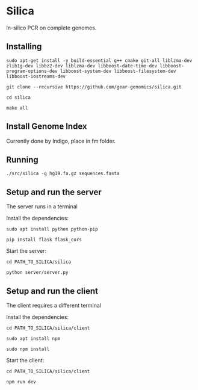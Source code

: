 # Silica
In-silico PCR on complete genomes.

Installing
----------

`sudo apt-get install -y build-essential g++ cmake git-all liblzma-dev zlib1g-dev libbz2-dev liblzma-dev libboost-date-time-dev libboost-program-options-dev libboost-system-dev libboost-filesystem-dev libboost-iostreams-dev`

`git clone --recursive https://github.com/gear-genomics/silica.git`

`cd silica`

`make all`

Install Genome Index
--------------------

Currently done by Indigo, place in fm folder.

Running
-------

`./src/silica -g hg19.fa.gz sequences.fasta`


Setup and run the server
------------------------

The server runs in a terminal

Install the dependencies:

`sudo apt install python python-pip`

`pip install flask flask_cors`

Start the server:

`cd PATH_TO_SILICA/silica`

`python server/server.py`

Setup and run the client
------------------------

The client requires a different terminal

Install the dependencies:

`cd PATH_TO_SILICA/silica/client`

`sudo apt install npm`

`sudo npm install`

Start the client:

`cd PATH_TO_SILICA/silica/client`

`npm run dev`


